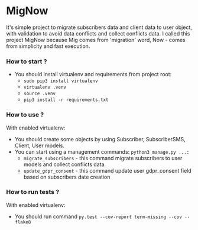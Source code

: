 # MigNow

It's simple project to migrate subscribers data and client data to user object, with validation to avoid data conflicts and collect conflicts data. I called this project MigNow because Mig comes from 'migration' word, Now - comes from simplicity and fast execution.

### How to start ?

* You should install virtualenv and requirements from project root:
    * `sudo pip3 install virtualenv`
    * `virtualenv .venv`
    * `source .venv`
    * `pip3 install -r requirements.txt`

### How to use ?

With enabled virtualenv:
* You should create some objects by using Subscriber, SubscriberSMS, Client, User models.
* You can start using a management commands:
    `python3 manage.py ...:`
  * `migrate_subscribers` - this command migrate subscribers to user models and collect conflicts data.
  * `update_gdpr_consent` - this command update user gdpr_consent field based on subscribers date creation 

### How to run tests ?

With enabled virtualenv:
* You should run command `py.test --cov-report term-missing --cov --flake8`
